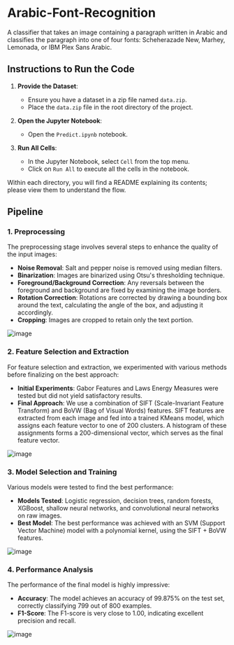 # Arabic-Font-Recognition

A classifier that takes an image containing a paragraph written in Arabic and classifies the paragraph into one of four fonts: Scheherazade New, Marhey, Lemonada, or IBM Plex Sans Arabic.

## Instructions to Run the Code

1. **Provide the Dataset**:
   - Ensure you have a dataset in a zip file named `data.zip`.
   - Place the `data.zip` file in the root directory of the project.

2. **Open the Jupyter Notebook**:
   - Open the `Predict.ipynb` notebook.

3. **Run All Cells**:
   - In the Jupyter Notebook, select `Cell` from the top menu.
   - Click on `Run All` to execute all the cells in the notebook.

Within each directory, you will find a README explaining its contents; please view them to understand the flow.

## Pipeline

### 1. Preprocessing
The preprocessing stage involves several steps to enhance the quality of the input images:
- **Noise Removal**: Salt and pepper noise is removed using median filters.
- **Binarization**: Images are binarized using Otsu's thresholding technique.
- **Foreground/Background Correction**: Any reversals between the foreground and background are fixed by examining the image borders.
- **Rotation Correction**: Rotations are corrected by drawing a bounding box around the text, calculating the angle of the box, and adjusting it accordingly.
- **Cropping**: Images are cropped to retain only the text portion.

![image](https://github.com/user-attachments/assets/9e09e708-4601-441f-b026-8bd34af1cd88)

### 2. Feature Selection and Extraction
For feature selection and extraction, we experimented with various methods before finalizing on the best approach:
- **Initial Experiments**: Gabor Features and Laws Energy Measures were tested but did not yield satisfactory results.
- **Final Approach**: We use a combination of SIFT (Scale-Invariant Feature Transform) and BoVW (Bag of Visual Words) features. SIFT features are extracted from each image and fed into a trained KMeans model, which assigns each feature vector to one of 200 clusters. A histogram of these assignments forms a 200-dimensional vector, which serves as the final feature vector.

![image](https://github.com/user-attachments/assets/1fad5753-7336-49b5-8a7e-84fc79c41fec)

### 3. Model Selection and Training
Various models were tested to find the best performance:
- **Models Tested**: Logistic regression, decision trees, random forests, XGBoost, shallow neural networks, and convolutional neural networks on raw images.
- **Best Model**: The best performance was achieved with an SVM (Support Vector Machine) model with a polynomial kernel, using the SIFT + BoVW features.

![image](https://github.com/user-attachments/assets/8103a41f-24ed-4baa-8422-5532b3240f0f)

### 4. Performance Analysis
The performance of the final model is highly impressive:
- **Accuracy**: The model achieves an accuracy of 99.875% on the test set, correctly classifying 799 out of 800 examples.
- **F1-Score**: The F1-score is very close to 1.00, indicating excellent precision and recall.

![image](https://github.com/user-attachments/assets/34027fa7-0a10-463f-8438-16e6bbfd5935)

